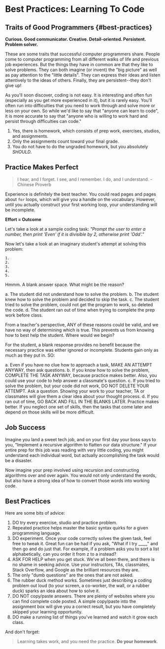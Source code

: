 # Best Practices: Learning To Code

## Traits of Good Programmers {#best-practices}

**Curious. Good communicator. Creative. Detail-oriented. Persistent.
Problem solver.**

These are some traits that successful computer programmers share. People
come to computer programming from all different walks of life and
previous job experiences. But the things they have in common are that
they like to solve problems. They can both imagine (or invent) the \"big
picture\" as well as pay attention to the \"little details\". They can
express their ideas and listen attentively to the ideas of others.
Finally, they are persistent\--they don\'t give up!

As you\'ll soon discover, coding is not easy. It is interesting and
often fun (especially as you get more experienced in it), but it is
rarely easy. You\'ll often run into difficulties that you need to work
through and solve more or less on your own. So while we\'d like to say
that \"anyone can learn to code\", it is more accurate to say that
\"anyone who is willing to work hard and persist through difficulties
can code.\"

1.  Yes, there is homework, which consists of prep work, exercises,
    studios, and assignments.
2.  Only the assignments count toward your final grade.
3.  You do not have to do the ungraded homework, but you absolutely
    *SHOULD*.

## Practice Makes Perfect

> I hear, and I forget. I see, and I remember. I do, and I understand. -
> Chinese Proverb

Experience is definitely the best teacher. You could read pages and
pages about `for` loops, which will give you a handle on the vocabulary.
However, until you actually construct your first working loop, your
understanding will be incomplete.

**Effort = Outcome**

Let\'s take a look at a sample coding task: *\"Prompt the user to enter
a number, then print \'Even\' if it is divisible by 2, otherwise print
\'Odd\'.\"*

Now let\'s take a look at an imaginary student\'s attempt at solving
this problem:

    1.
    2.
    3.
    4.
    5.

Hmmm. A blank answer space. What might be the reason?

a.  The student did not understand how to solve the problem.
b.  The student knew how to solve the problem and decided to skip the
    task.
c.  The student tried to solve the problem, could not get the program to
    work, so deleted the code.
d.  The student ran out of time when trying to complete the prep work
    before class.

From a teacher\'s perspective, ANY of these reasons could be valid, and
we have no way of determining which is true. This prevents us from
knowing how to best help the student. Where would we begin?

For the student, a blank response provides no benefit because the
necessary practice was either ignored or incomplete. Students gain only
as much as they put in. SO:

a.  Even if you have no clue how to approach a task, MAKE AN ATTEMPT
    ANYWAY, then ask questions.
b.  If you know how to solve the problem, COMPLETE THE TASK ANYWAY,
    because practice makes better. Also, you could use your code to help
    answer a classmate\'s question.
c.  If you tried to solve the problem, but your code did not work, DO
    NOT DELETE YOUR ATTEMPT. Ask a question. Showing your work to your
    teacher, TA or classmates will give them a clear idea about your
    thought process.
d.  If you ran out of time, GO BACK AND FILL IN THE BLANKS LATER.
    Practice makes better. If you neglect one set of skills, then the
    tasks that come later and depend on those skills will be more
    difficult.

## Job Success

Imagine you land a sweet tech job, and on your first day your boss says
to you, \"Implement a recursive algorithm to flatten our data
structure.\" If your entire prep for this job was reading with very
little coding, you might understand each individual word, but actually
accomplishing the task would be a disaster.

Now imagine your prep involved using recursion and constructing
algorithms over and over again. You would not only understand the words,
but also have a strong idea of how to convert those words into working
code.

## Best Practices

Here are some bits of advice:

1.  DO try every exercise, studio and practice problem.
2.  Repeated practice helps master the basic syntax quirks for a given
    programming language.
3.  DO experiment. Once your code correctly solves the given task, feel
    free to tweak it. Great fun can be had if you ask, \"What if I try
    \_\_\_\_,\" and then go and do just that. For example, if a problem
    asks you to sort a list alphabetically, can you order it from z to a
    instead?
4.  ASK FOR HELP when you get stuck. We\'ve all been there, and there is
    no shame in seeking advice. Use your instructors, TAs, classmates,
    Stack Overflow, and Google as the brilliant resources they are.
5.  The only \"dumb questions\" are the ones that are not asked.
6.  The rubber duck method works. Sometimes just describing a coding
    problem out loud (to your screen, a co-worker, the wall, or a rubber
    duck) sparks an idea about how to solve it.
7.  DO NOT copy/paste answers. There are plenty of websites where you
    can find complete code posted. A simple copy/paste into the
    assignment box will give you a correct result, but you have
    completely skipped your learning opportunity.
8.  DO make a running list of things you\'ve learned and watch it grow
    each class.

And don\'t forget:

> Learning takes work, and you need the practice. **Do your homework**.
